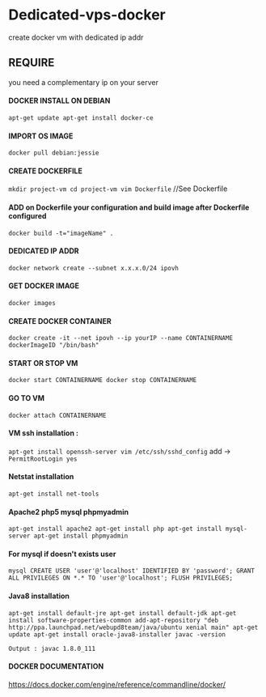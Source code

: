 # Dedicated-vps-docker
create docker vm with dedicated ip addr

## REQUIRE
you need a complementary ip on your server

#### DOCKER INSTALL ON DEBIAN
`apt-get update
apt-get install docker-ce`

#### IMPORT OS IMAGE
`docker pull debian:jessie`

#### CREATE DOCKERFILE
`mkdir project-vm
cd project-vm
vim Dockerfile`
//See Dockerfile

#### ADD on Dockerfile your configuration and build image after Dockerfile configured
`docker build -t="imageName" .`

#### DEDICATED IP ADDR
`docker network create --subnet x.x.x.0/24 ipovh`

#### GET DOCKER IMAGE
`docker images`

#### CREATE DOCKER CONTAINER
`docker create -it --net ipovh --ip yourIP --name CONTAINERNAME dockerImageID "/bin/bash"`

#### START OR STOP VM
`docker start CONTAINERNAME
docker stop CONTAINERNAME`

#### GO TO VM
`docker attach CONTAINERNAME`

#### VM ssh installation :
`apt-get install openssh-server
vim /etc/ssh/sshd_config`
add ->
`PermitRootLogin yes`

#### Netstat installation
`apt-get install net-tools`

#### Apache2 php5 mysql phpmyadmin
`apt-get install apache2
apt-get install php
apt-get install mysql-server
apt-get install phpmyadmin `

#### For mysql if doesn't exists user
`mysql
CREATE USER 'user'@'localhost' IDENTIFIED BY 'password';
GRANT ALL PRIVILEGES ON *.* TO 'user'@'localhost';
FLUSH PRIVILEGES;`

#### Java8 installation
`apt-get install default-jre
apt-get install default-jdk
apt-get install software-properties-common
add-apt-repository "deb http://ppa.launchpad.net/webupd8team/java/ubuntu xenial main"
apt-get update
apt-get install oracle-java8-installer
javac -version`

`Output :
javac 1.8.0_111`

#### DOCKER DOCUMENTATION
https://docs.docker.com/engine/reference/commandline/docker/
